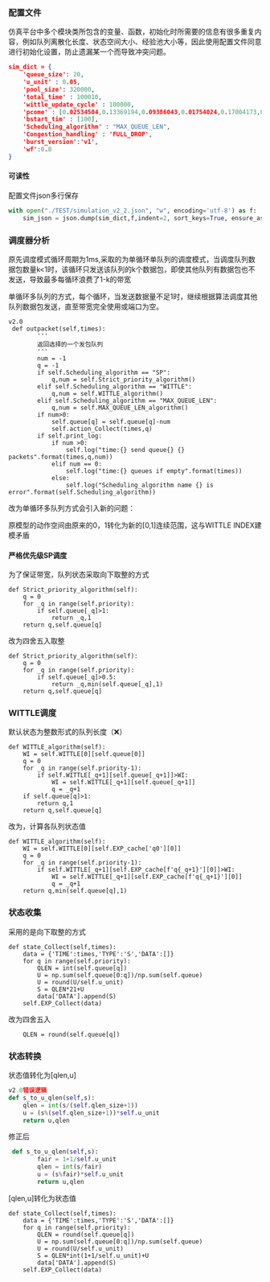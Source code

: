 ### 配置文件

仿真平台中多个模块类所包含的变量、函数，初始化时所需要的信息有很多重复内容，例如队列离散化长度、状态空间大小、经验池大小等，因此使用配置文件同意进行初始化设置，防止遗漏某一个而导致冲突问题。

```json
sim_dict = {
    'queue_size': 20,
    'u_unit' : 0.05,
    'pool_size': 320000,
    'total_time' : 100010,
    'wittle_update_cycle' : 100000,
    'pcome' : [0.02534504,0.13369194,0.09386043,0.01754024,0.17004173,0.2459021,0.03012342,0.0451653 ],
    'bstart_tim' : [100],
    'Scheduling_algorithm' : "MAX_QUEUE_LEN",
    'Congestion_handling' : 'FULL_DROP',
    'burst_version':'v1',
    'wf':0.8
}

```

#### 可读性

配置文件json多行保存

```python
with open("./TEST/simulation_v2_2.json", "w", encoding='utf-8') as f:
    sim_json = json.dump(sim_dict,f,indent=2, sort_keys=True, ensure_ascii=False)
```



### 调度器分析

原先调度模式循环周期为1ms,采取的为单循环单队列的调度模式，当调度队列数据包数量k<1时，该循环只发送该队列的k个数据包，即使其他队列有数据包也不发送，导致最多每循环浪费了1-k的带宽

单循环多队列的方式，每个循环，当发送数据量不足1时，继续根据算法调度其他队列数据包发送，直至带宽完全使用或端口为空。

```
v2.0
 def outpacket(self,times):
        '''
        返回选择的一个发包队列
        '''
        num = -1
        q = -1
        if self.Scheduling_algorithm == "SP":
            q,num = self.Strict_priority_algorithm()
        elif self.Scheduling_algorithm == "WITTLE":
            q,num = self.WITTLE_algorithm()
        elif self.Scheduling_algorithm == "MAX_QUEUE_LEN":
            q,num = self.MAX_QUEUE_LEN_algorithm()
        if num>0:
            self.queue[q] = self.queue[q]-num
            self.action_Collect(times,q)
        if self.print_log:
            if num >0:
                self.log("time:{} send queue{} {} packets".format(times,q,num))
            elif num == 0:
                self.log("time:{} queues if empty".format(times))
            else:
                self.log("Scheduling_algorithm name {} is error".format(self.Scheduling_algorithm))
```

改为单循环多队列方式会引入新的问题：

原模型的动作空间由原来的0，1转化为新的[0,1]连续范围，这与WITTLE INDEX建模矛盾

#### 严格优先级SP调度

为了保证带宽，队列状态采取向下取整的方式

```
def Strict_priority_algorithm(self):
    q = 0
    for _q in range(self.priority):
        if self.queue[_q]>1:
            return _q,1
    return q,self.queue[q]
```

改为四舍五入取整

```
def Strict_priority_algorithm(self):
    q = 0
    for _q in range(self.priority):
        if self.queue[_q]>0.5:
            return _q,min(self.queue[_q],1)
    return q,self.queue[q]
```

### WITTLE调度

默认状态为整数形式的队列长度（❌）

```
def WITTLE_algorithm(self):
    WI = self.WITTLE[0][self.queue[0]]
    q = 0
    for _q in range(self.priority-1):
        if self.WITTLE[_q+1][self.queue[_q+1]]>WI:
            WI = self.WITTLE[_q+1][self.queue[_q+1]]
            q = _q+1
    if self.queue[q]>1:
        return q,1
    return q,self.queue[q]
```

改为，计算各队列状态值

```
def WITTLE_algorithm(self):
    WI = self.WITTLE[0][self.EXP_cache['q0'][0]]
    q = 0
    for _q in range(self.priority-1):
        if self.WITTLE[_q+1][self.EXP_cache[f'q{_q+1}'][0]]>WI:
            WI = self.WITTLE[_q+1][self.EXP_cache[f'q{_q+1}'][0]]
            q = _q+1
    return q,min(self.queue[q],1)
```



### 状态收集

采用的是向下取整的方式

```
def state_Collect(self,times):
    data = {'TIME':times,'TYPE':'S','DATA':[]}
    for q in range(self.priority):
        QLEN = int(self.queue[q])
        U = np.sum(self.queue[0:q])/np.sum(self.queue)
        U = round(U/self.u_unit)
        S = QLEN*21+U
        data['DATA'].append(S)
    self.EXP_Collect(data)
```

改为四舍五入

```
    QLEN = round(self.queue[q])	
```

### 状态转换

状态值转化为[qlen,u]

```python
v2.0错误逻辑
def s_to_u_qlen(self,s):
    qlen = int(s/(self.qlen_size+1))
    u = (s%(self.qlen_size+1))*self.u_unit
    return u,qlen
```

修正后

```python
 def s_to_u_qlen(self,s):
        fair = 1+1/self.u_unit
        qlen = int(s/fair)
        u = (s%fair)*self.u_unit
        return u,qlen
```

[qlen,u]转化为状态值

```
def state_Collect(self,times):
    data = {'TIME':times,'TYPE':'S','DATA':[]}
    for q in range(self.priority):
        QLEN = round(self.queue[q])
        U = np.sum(self.queue[0:q])/np.sum(self.queue)
        U = round(U/self.u_unit)
        S = QLEN*int(1+1/self.u_unit)+U
        data['DATA'].append(S)
    self.EXP_Collect(data)
```

